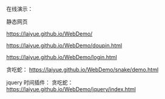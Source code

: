 
在线演示：

静态网页

https://laiyue.github.io/WebDemo/

https://laiyue.github.io/WebDemo/doupin.html

https://laiyue.github.io/WebDemo/login.html

贪吃蛇：
https://laiyue.github.io/WebDemo/snake/demo.html

jquery 时间插件：
贪吃蛇：
https://laiyue.github.io/WebDemo/jquery/index.html


